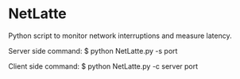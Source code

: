 # NetLatte
Python script to monitor network interruptions and measure latency.

Server side command:
$ python NetLatte.py -s port

Client side command:
$ python NetLatte.py -c server port
